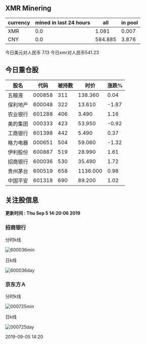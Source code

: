 ## XMR Minering

|currency|mined in last 24 hours|all|in pool|
|---|---|---|---|
|XMR|0.0|1.081|0.007|
|CNY|0.0|584.885|3.876|

今日美元对人民币 7.13	今日xmr对人民币541.23


## 今日重仓股 

|股名|代码|被持数|时价|涨跌%|
|---|---|---|---|---|
|五粮液|000858|311|138.360|0.04|
|保利地产|600048|322|13.610|-1.87|
|农业银行|601288|406|3.490|1.16|
|美的集团|000333|423|53.950|-0.92|
|工商银行|601398|442|5.490|0.37|
|格力电器|000651|504|59.060|-1.32|
|伊利股份|600887|519|28.990|1.61|
|招商银行|600036|530|35.490|1.72|
|贵州茅台|600519|658|1136.000|0.98|
|中国平安|601318|690|89.200|1.02|

## 关注股信息
**更新时间 : Thu Sep  5 14:20:06 2019**
### 招商银行 
分时k线

![600036min](http://image.sinajs.cn/newchart/min/n/sh600036.gif)

日k线

![600036day](http://image.sinajs.cn/newchart/daily/n/sh600036.gif)

### 京东方Ａ 
分时k线

![000725min](http://image.sinajs.cn/newchart/min/n/sz000725.gif)

日k线

![000725day](http://image.sinajs.cn/newchart/daily/n/sz000725.gif)

2019-09-05 14:20